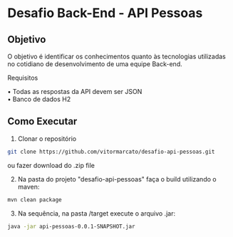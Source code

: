 # Desafio Back-End - API Pessoas

## Objetivo
O objetivo é identificar os conhecimentos quanto às tecnologias utilizadas no cotidiano de desenvolvimento de uma equipe Back-end.


Requisitos  
 
  •	Todas as respostas da API devem ser JSON  
  •	Banco de dados H2
  

## Como Executar 

1. Clonar o repositório
  
  ```bash
git clone https://github.com/vitormarcato/desafio-api-pessoas.git
```
ou fazer download do .zip file
  		  
2. Na pasta do projeto "desafio-api-pessoas" faça o build utilizando o maven: 

  ```bash
mvn clean package
```

3.  Na sequência, na pasta /target execute o arquivo .jar:
  
  ```bash
java -jar api-pessoas-0.0.1-SNAPSHOT.jar
